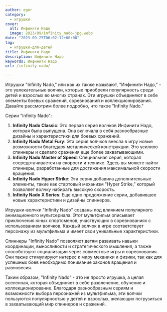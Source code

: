 ```yaml
---
author: egor
category:
  - игрушки
cover:
  alt: Инфинити Надо
  image: 2023/09/infinity_nado-jpg.webp
date: "2023-09-25T06:02:12+00:00"
tag:
  - игрушки-для-детей
title: Инфинити Надо
description: Инфинити Надо
keywords: Инфинити Надо
url: /infinity-nado/

---
```

Игрушки "Infinity Nado," или как их также называют, "Инфинити Надо," - это увлекательные волчки, которые приобрели популярность среди детей и взрослых во многих странах. Эти игрушки объединяют в себе элементы боевых сражений, соревнований и коллекционирования. Давайте рассмотрим более подробно, что такое "Infinity Nado."

Серии "Infinity Nado":

1. **Infinity Nado Classic**: Это первая серия волчков Инфинити Надо, которая была выпущена. Она включала в себя разнообразные дизайны и характеристики для боевых сражений.
1. **Infinity Nado Metal Fury**: Эта серия волчков внесла в игру новые возможности благодаря металлической конструкции. Это усилило спиннеры и сделало сражения еще более захватывающими.
1. **Infinity Nado Master of Speed**: Специальная серия, которая сосредотачивается на скорости и технике. Здесь вы можете найти спиннеры, разработанные для достижения максимальной скорости вращения.
1. **Infinity Nado Hyper Strike**: Эта серия добавила дополнительные элементы, такие как стартовый механизм "Hyper Strike," который позволяет волчку набирать высокую скорость.
1. **Infinity Nado X Series**: Еще одно продолжение серии, добавившее новые характеристики и дизайны спиннеров.

Игрушки-волчки "Infinity Nado" созданы под влиянием популярного анимационного мультсериала. Этот мультфильм описывает приключения юных спортсменов, участвующих в соревнованиях с использованием волчков. Каждый волчок в игре соответствует персонажу из мультфильма и имеет свои уникальные характеристики.

Спиннеры "Infinity Nado" позволяют детям развивать навыки координации, выносливости и стратегического мышления, а также способствуют социализации через совместные игры и соревнования. Они также стимулируют интерес к миру механики и физики, так как для успешных боев необходимо понимание законов вращения и равновесия.

Таким образом, "Infinity Nado" - это не просто игрушка, а целая вселенная, которая объединяет в себе развлечение, обучение и коллекционирование. Благодаря разнообразным сериям и возможности выбора персонажей из мультфильма, эти волчки пользуются популярностью у детей и взрослых, желающих погрузиться в захватывающий мир спиннеров и сражений.
